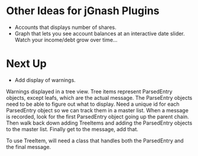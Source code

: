 # Other Ideas for jGnash Plugins
- Accounts that displays number of shares.
- Graph that lets you see account balances at an interactive date slider. Watch your income/debt grow over time...


# Next Up
- Add display of warnings.

Warnings displayed in a tree view.
Tree items represent ParsedEntry objects, except leafs, which are the actual message.
The ParseEntry objects need to be able to figure out what to display.
Need a unique id for each ParsedEntry object so we can track them in a master list.
When a message is recorded, look for the first ParsedEntry object going up the parent chain.
Then walk back down adding TreeItems and adding the ParsedEntry objects to the master list.
Finally get to the message, add that.

To use TreeItem, will need a class that handles both the ParsedEntry and the final message.